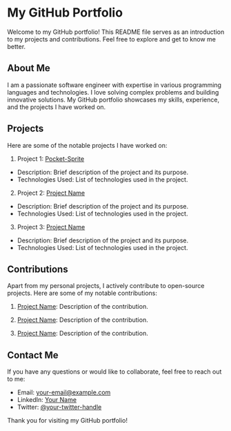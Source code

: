 # My GitHub Portfolio

Welcome to my GitHub portfolio! This README file serves as an introduction to my projects and contributions. Feel free to explore and get to know me better.

## About Me

I am a passionate software engineer with expertise in various programming languages and technologies. I love solving complex problems and building innovative solutions. My GitHub portfolio showcases my skills, experience, and the projects I have worked on.

## Projects

Here are some of the notable projects I have worked on:

1. Project 1: [Pocket-Sprite](link-to-project)
  - Description: Brief description of the project and its purpose.
  - Technologies Used: List of technologies used in the project.

2. Project 2: [Project Name](link-to-project)
  - Description: Brief description of the project and its purpose.
  - Technologies Used: List of technologies used in the project.

3. Project 3: [Project Name](link-to-project)
  - Description: Brief description of the project and its purpose.
  - Technologies Used: List of technologies used in the project.

## Contributions

Apart from my personal projects, I actively contribute to open-source projects. Here are some of my notable contributions:

1. [Project Name](link-to-project): Description of the contribution.

2. [Project Name](link-to-project): Description of the contribution.

3. [Project Name](link-to-project): Description of the contribution.

## Contact Me

If you have any questions or would like to collaborate, feel free to reach out to me:

- Email: [your-email@example.com](mailto:your-email@example.com)
- LinkedIn: [Your Name](https://www.linkedin.com/in/your-name)
- Twitter: [@your-twitter-handle](https://twitter.com/your-twitter-handle)

Thank you for visiting my GitHub portfolio!
